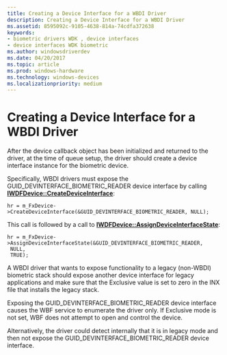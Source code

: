 ```yaml
---
title: Creating a Device Interface for a WBDI Driver
description: Creating a Device Interface for a WBDI Driver
ms.assetid: 8595092c-9105-4638-814a-74cdfa372638
keywords:
- biometric drivers WDK , device interfaces
- device interfaces WDK biometric
ms.author: windowsdriverdev
ms.date: 04/20/2017
ms.topic: article
ms.prod: windows-hardware
ms.technology: windows-devices
ms.localizationpriority: medium
---
```


# Creating a Device Interface for a WBDI Driver


After the device callback object has been initialized and returned to the driver, at the time of queue setup, the driver should create a device interface instance for the biometric device.

Specifically, WBDI drivers must expose the GUID\_DEVINTERFACE\_BIOMETRIC\_READER device interface by calling [**IWDFDevice::CreateDeviceInterface**](https://msdn.microsoft.com/library/windows/hardware/ff557016):

```
hr = m_FxDevice->CreateDeviceInterface(&GUID_DEVINTERFACE_BIOMETRIC_READER, NULL);
```

This call is followed by a call to [**IWDFDevice::AssignDeviceInterfaceState**](https://msdn.microsoft.com/library/windows/hardware/ff557006):

```
hr = m_FxDevice->AssignDeviceInterfaceState(&GUID_DEVINTERFACE_BIOMETRIC_READER,
 NULL,
 TRUE);
```

A WBDI driver that wants to expose functionality to a legacy (non-WBDI) biometric stack should expose another device interface for legacy applications and make sure that the Exclusive value is set to zero in the INX file that installs the legacy stack.

Exposing the GUID\_DEVINTERFACE\_BIOMETRIC\_READER device interface causes the WBF service to enumerate the driver only. If Exclusive mode is not set, WBF does not attempt to open and control the device.

Alternatively, the driver could detect internally that it is in legacy mode and then not expose the GUID\_DEVINTERFACE\_BIOMETRIC\_READER device interface.

 

 





